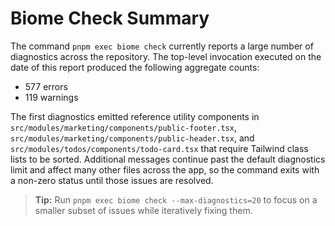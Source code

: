 # Biome Check Summary

The command `pnpm exec biome check` currently reports a large number of diagnostics across the repository. The top-level invocation executed on the date of this report produced the following aggregate counts:

- 577 errors
- 119 warnings

The first diagnostics emitted reference utility components in `src/modules/marketing/components/public-footer.tsx`, `src/modules/marketing/components/public-header.tsx`, and `src/modules/todos/components/todo-card.tsx` that require Tailwind class lists to be sorted. Additional messages continue past the default diagnostics limit and affect many other files across the app, so the command exits with a non-zero status until those issues are resolved.

> **Tip:** Run `pnpm exec biome check --max-diagnostics=20` to focus on a smaller subset of issues while iteratively fixing them.
